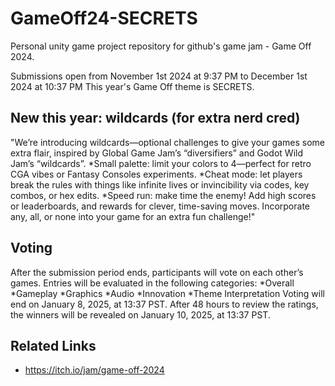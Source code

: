 # GameOff24-SECRETS
Personal unity game project repository for github's game jam - Game Off 2024.

Submissions open from November 1st 2024 at 9:37 PM to December 1st 2024 at 10:37 PM
This year's Game Off theme is SECRETS.

## New this year: wildcards (for extra nerd cred)
"We’re introducing wildcards—optional challenges to give your games some extra flair,  inspired by Global Game Jam’s “diversifiers” and Godot Wild Jam’s “wildcards”.
*Small palette: limit your colors to 4—perfect for retro CGA vibes or Fantasy Consoles experiments.
*Cheat mode: let players break the rules with things like infinite lives or invincibility via codes, key combos, or hex edits.
*Speed run: make time the enemy! Add high scores or leaderboards, and rewards for clever, time-saving moves.
Incorporate any, all, or none into your game for an extra fun challenge!"

## Voting
After the submission period ends, participants will vote on each other’s games. Entries will be evaluated in the following categories:
*Overall
*Gameplay
*Graphics
*Audio
*Innovation
*Theme Interpretation
Voting will end on January 8, 2025, at 13:37 PST. After 48 hours to review the ratings, the winners will be revealed on January 10, 2025, at 13:37 PST.


## Related Links
* https://itch.io/jam/game-off-2024